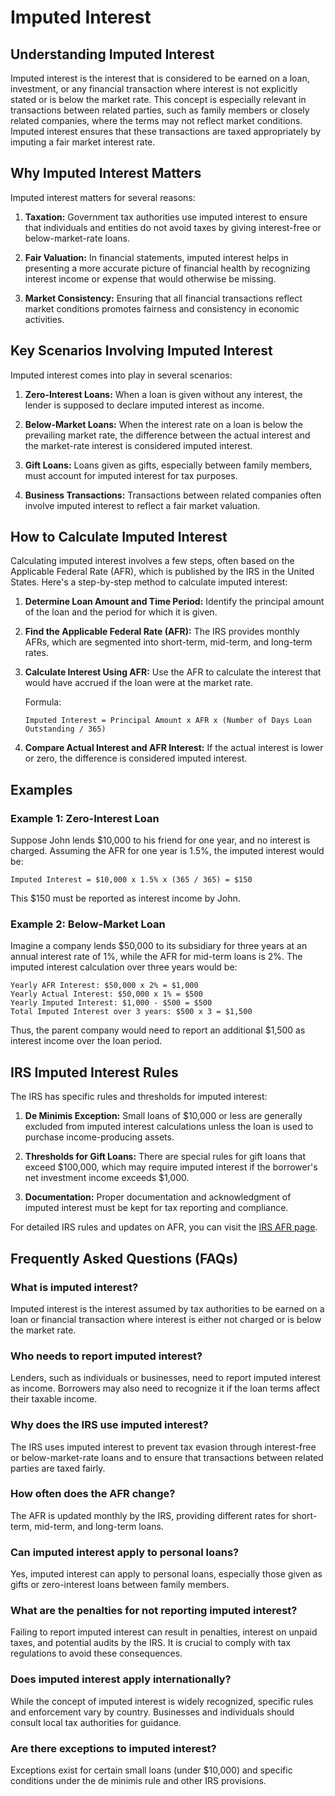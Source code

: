 # Imputed Interest

## Understanding Imputed Interest

Imputed interest is the interest that is considered to be earned on a loan, investment, or any financial transaction where interest is not explicitly stated or is below the market rate. This concept is especially relevant in transactions between related parties, such as family members or closely related companies, where the terms may not reflect market conditions. Imputed interest ensures that these transactions are taxed appropriately by imputing a fair market interest rate.

## Why Imputed Interest Matters

Imputed interest matters for several reasons:

1. **Taxation:** Government tax authorities use imputed interest to ensure that individuals and entities do not avoid taxes by giving interest-free or below-market-rate loans.
   
2. **Fair Valuation:** In financial statements, imputed interest helps in presenting a more accurate picture of financial health by recognizing interest income or expense that would otherwise be missing.

3. **Market Consistency:** Ensuring that all financial transactions reflect market conditions promotes fairness and consistency in economic activities.

## Key Scenarios Involving Imputed Interest

Imputed interest comes into play in several scenarios:

1. **Zero-Interest Loans:** When a loan is given without any interest, the lender is supposed to declare imputed interest as income.
   
2. **Below-Market Loans:** When the interest rate on a loan is below the prevailing market rate, the difference between the actual interest and the market-rate interest is considered imputed interest.

3. **Gift Loans:** Loans given as gifts, especially between family members, must account for imputed interest for tax purposes.

4. **Business Transactions:** Transactions between related companies often involve imputed interest to reflect a fair market valuation.

## How to Calculate Imputed Interest

Calculating imputed interest involves a few steps, often based on the Applicable Federal Rate (AFR), which is published by the IRS in the United States. Here's a step-by-step method to calculate imputed interest:

1. **Determine Loan Amount and Time Period:** Identify the principal amount of the loan and the period for which it is given.

2. **Find the Applicable Federal Rate (AFR):** The IRS provides monthly AFRs, which are segmented into short-term, mid-term, and long-term rates.

3. **Calculate Interest Using AFR:** Use the AFR to calculate the interest that would have accrued if the loan were at the market rate.

   Formula:
   ```
   Imputed Interest = Principal Amount x AFR x (Number of Days Loan Outstanding / 365)
   ```
   
4. **Compare Actual Interest and AFR Interest:** If the actual interest is lower or zero, the difference is considered imputed interest.

## Examples

### Example 1: Zero-Interest Loan

Suppose John lends $10,000 to his friend for one year, and no interest is charged. Assuming the AFR for one year is 1.5%, the imputed interest would be:

```
Imputed Interest = $10,000 x 1.5% x (365 / 365) = $150
```

This $150 must be reported as interest income by John.

### Example 2: Below-Market Loan

Imagine a company lends $50,000 to its subsidiary for three years at an annual interest rate of 1%, while the AFR for mid-term loans is 2%. The imputed interest calculation over three years would be:

```
Yearly AFR Interest: $50,000 x 2% = $1,000
Yearly Actual Interest: $50,000 x 1% = $500
Yearly Imputed Interest: $1,000 - $500 = $500
Total Imputed Interest over 3 years: $500 x 3 = $1,500
```

Thus, the parent company would need to report an additional $1,500 as interest income over the loan period.

## IRS Imputed Interest Rules

The IRS has specific rules and thresholds for imputed interest:

1. **De Minimis Exception:** Small loans of $10,000 or less are generally excluded from imputed interest calculations unless the loan is used to purchase income-producing assets.

2. **Thresholds for Gift Loans:** There are special rules for gift loans that exceed $100,000, which may require imputed interest if the borrower's net investment income exceeds $1,000.

3. **Documentation:** Proper documentation and acknowledgment of imputed interest must be kept for tax reporting and compliance.

For detailed IRS rules and updates on AFR, you can visit the [IRS AFR page](https://www.irs.gov/applicable-federal-rates).

## Frequently Asked Questions (FAQs)

### What is imputed interest?

Imputed interest is the interest assumed by tax authorities to be earned on a loan or financial transaction where interest is either not charged or is below the market rate.

### Who needs to report imputed interest?

Lenders, such as individuals or businesses, need to report imputed interest as income. Borrowers may also need to recognize it if the loan terms affect their taxable income.

### Why does the IRS use imputed interest?

The IRS uses imputed interest to prevent tax evasion through interest-free or below-market-rate loans and to ensure that transactions between related parties are taxed fairly.

### How often does the AFR change?

The AFR is updated monthly by the IRS, providing different rates for short-term, mid-term, and long-term loans.

### Can imputed interest apply to personal loans?

Yes, imputed interest can apply to personal loans, especially those given as gifts or zero-interest loans between family members.

### What are the penalties for not reporting imputed interest?

Failing to report imputed interest can result in penalties, interest on unpaid taxes, and potential audits by the IRS. It is crucial to comply with tax regulations to avoid these consequences.

### Does imputed interest apply internationally?

While the concept of imputed interest is widely recognized, specific rules and enforcement vary by country. Businesses and individuals should consult local tax authorities for guidance.

### Are there exceptions to imputed interest?

Exceptions exist for certain small loans (under $10,000) and specific conditions under the de minimis rule and other IRS provisions.